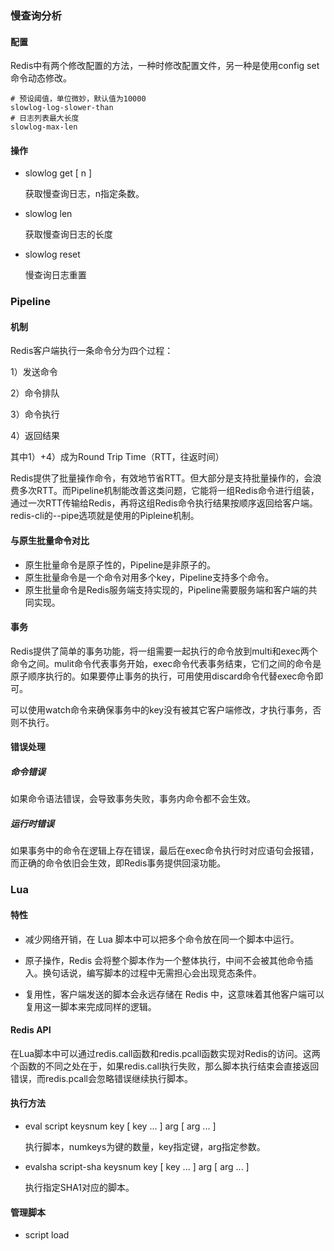 ### 慢查询分析

#### 配置

Redis中有两个修改配置的方法，一种时修改配置文件，另一种是使用config set命令动态修改。

```properties
# 预设阈值，单位微妙，默认值为10000
slowlog-log-slower-than
# 日志列表最大长度
slowlog-max-len
```

#### 操作

- slowlog get [ n ]

    获取慢查询日志，n指定条数。

- slowlog len

    获取慢查询日志的长度

- slowlog reset

    慢查询日志重置


### Pipeline

#### 机制

Redis客户端执行一条命令分为四个过程：

1）发送命令

2）命令排队

3）命令执行

4）返回结果

其中1）+4）成为Round Trip Time（RTT，往返时间）

Redis提供了批量操作命令，有效地节省RTT。但大部分是支持批量操作的，会浪费多次RTT。而Pipeline机制能改善这类问题，它能将一组Redis命令进行组装，通过一次RTT传输给Redis，再将这组Redis命令执行结果按顺序返回给客户端。redis-cli的--pipe选项就是使用的Pipleine机制。

#### 与原生批量命令对比

- 原生批量命令是原子性的，Pipeline是非原子的。
- 原生批量命令是一个命令对用多个key，Pipeline支持多个命令。
- 原生批量命令是Redis服务端支持实现的，Pipeline需要服务端和客户端的共同实现。

#### 事务

Redis提供了简单的事务功能，将一组需要一起执行的命令放到multi和exec两个命令之间。mulit命令代表事务开始，exec命令代表事务结束，它们之间的命令是原子顺序执行的。如果要停止事务的执行，可用使用discard命令代替exec命令即可。

可以使用watch命令来确保事务中的key没有被其它客户端修改，才执行事务，否则不执行。

#### 错误处理

##### 命令错误

如果命令语法错误，会导致事务失败，事务内命令都不会生效。

##### 运行时错误

如果事务中的命令在逻辑上存在错误，最后在exec命令执行时对应语句会报错，而正确的命令依旧会生效，即Redis事务提供回滚功能。

### Lua

#### 特性

- 减少网络开销，在 Lua 脚本中可以把多个命令放在同一个脚本中运行。

- 原子操作，Redis 会将整个脚本作为一个整体执行，中间不会被其他命令插入。换句话说，编写脚本的过程中无需担心会出现竞态条件。

- 复用性，客户端发送的脚本会永远存储在 Redis 中，这意味着其他客户端可以复用这一脚本来完成同样的逻辑。

#### Redis API

在Lua脚本中可以通过redis.call函数和redis.pcall函数实现对Redis的访问。这两个函数的不同之处在于，如果redis.call执行失败，那么脚本执行结束会直接返回错误，而redis.pcall会忽略错误继续执行脚本。

#### 执行方法

- eval script keysnum  key [ key ... ] arg [ arg ... ]

  执行脚本，numkeys为键的数量，key指定键，arg指定参数。

- evalsha script-sha keysnum  key [ key ... ] arg [ arg ... ]

    执行指定SHA1对应的脚本。

#### 管理脚本

- script load <script>

    script load命令可以将脚本内容加载到Redis内存中，并获取对应的SHA1。

- script exists sha1 [ sha1 ... ]

    获取指定的sha1已加载到Redis的个数。

- script flush

    清除Redis内存已经加载的所有Lua脚本。

- script kill 

    此命令用于杀掉正在执行的Lua脚本。如果脚本执行过写操作，那么script kill会报错，此时要么等待脚本执行完成，要么使用shutdown save停掉Redis实例。

### 发布订阅

Redis提供了基于“发布/订阅”模式的消息机制，此种模式下，消息发布者和订阅者不进行直接通信，发布者客户端向指定的频道（channel）发布消息，订阅该频道的每个客户端都可以收到该消息。相对专业的消息队列系统功能较弱，不具备堆积和回溯的能力。

#### 命令

Redis主要提供了发布消息、订阅频道、取消订阅以及按照模式订阅和取消定于等命令。

- publish channel message
- subscribe channel [ channel ... ]
- unsubscribe [ channel [ channel ... ] ]
- psubscribe pattern [ pattern ... ]
- punsubscribe [ pattern [ pattern ... ] ]

查看活跃的频道

pubsub channels [ pattern ]

查看频道订阅数

pubsub numsub [ channel ... ]

查看模式订阅数

pubsub numpat

### 持久化

Redis支持RDB和AOF两种持久化机制，持久化功能能有效避免因进程推出造成的数据丢失问题，当下次重启时利用之前持久化的文件即可实现数据恢复。

#### RDB

RDB持久化时把当前进程数据生成快照保存到硬盘的过程，出发RDB持久化过程分为手动触发和自动触发。

##### 触发机制

手动触发分别对应save和bgsave命令：

- save命令：阻塞当前Redis服务器，直到RDB过程完成为止，对于内存比较大的实例会造成长时间阻塞，线上环境不建议使用。
- bgsave命令：Redis进程执行fork操作创建子进程，RDB持久化由子进程负责，完成后自动结束。阻塞只发生在fork阶段，一般时间较短。显然bgsave命令时针对save阻塞问题做的优化。因此Redis内部所有设计RDB的操作都采用bgsave的方式，而save命令已经废弃。

自动触发机制，例如以下场景：

1. 使用save相关配置，如“save m n”。表示m秒内数据集存在n次修改，自动触发bgsave。
2. 如果从节点执行全量复制，主节点自动执行bgsave生成RDB文件发送给从节点。
3. 指定debug reload命令重新加载Redis时，也会自动触发save操作。
4. 默认情况下执行shutdown命令时，如果没有开启AOF持久化功能则自动执行bgsave。

##### 优点

- RDB是个紧凑压缩的二进制文件，代表Redis某个时间点上的数据快照。非常适用于备份，全量复制等场景。
- Redis加载RDB恢复数据远远快于AOF的方式。

##### 缺点

- RDB方式数据没办法做到实时持久化/秒级持久化。因为bgsave每次运行都要执行fork操作创建子进程，所欲重量级操作，频繁执行成本过高。
- RDB文件使用特定二进制格式保存，Redis版本演进过程中有多个格式的RDB版本，存在老版本Redis服务无法兼容新版本RDB格式的问题。

#### AOF

AOF持久化以独立日志的方式记录每次写命令，重启时再次执行AOF文件中的命令达到恢复数据的目的。AOF的主要作用时解决了数据持久化的实时性，目前已经是Redis持久化的主流方式。

##### 流程

1）所有写入命令会追加到aof_buf（缓冲区）中。

2）AOF缓冲区根据对应的策略向硬盘做同步操作。

3）随着AOF文件越来越大，需要定期对AOF文件进行重写，达到压缩的目的。

4）当Redis服务器重启时，可以加载AOF文件进行重写。

##### 同步策略

- always

    命令写入aof_buf后调用系统fsync操作同步到AOF文件，fsync完成后线程返回。

- everysec

    命令写入aof_buf后调用系统write操作，write完成后线程返回。fsync同步文件操作由专门线程每秒调用一次。这个是建议的同步策略，也是默认配置。

- no

    命令写入aof_buf后调用系统write操作，不对AOF文件做fsync同步，同步硬盘操作由操作系统负责，通常同步周期最长30秒。

##### 重写机制

随着命令不断写入AOF，文件会越来越大，为了解决这个问题，Redis引入重写机制压缩文件。AOF文件重写是把Redis进程内的数据转化为写命令同步到新AOF文件的过程。AOF重写降低了文件的占用空间，除此之外，另一个目的是：更小的AOF文件可以更快地被Redis加载。

重写后的文件压缩原因：

1）进程内已经超时的数据不在写入文件。

2）旧的AOF文件含有无效命令，如 del key、hdel key2、srem key3等。重写过程使用进程内数据直接生成，这样新的AOF文件只保留最终数据的写入命令。

3）多条命令可以合并为一个。

AOF重写过程可以手动触发和自动触发：

手动触发：直接调用bgrewriteaof命令。

自动触发：auto-aof-rewrite-min-size和auto-aof-rewrite-percentage参数确定自动触发时机。

自动触发时间=aof_current_size > auto-aof-rewrite-min-size && (aof_current_size - aof_base_size) / aof_base_size >= auto-aof-rewrite-percentage

其中aof_current_size和aof_base_size可以在info Persistence统计信息中查看。

#### 重启加载

AOF和RDB文件都可以用于服务器重启时的数据恢复。

流程说明：

1）AOF持久化开启且存在AOF文件时，优先加载AOF文件。

2）AOF关闭或AOF文件不存在时，加载RDB文件。

3）加载AOF/RDB文件成功后，Redis启动成功。

4）AOF/RDB文件存在错误时，Redis启动失败并打印错误信息。

AOF文件可能催在结尾不完整的情况，比如机器突然掉电导致AOF尾部文件写入不全。Redis为我们地宫了aof-load-truncated配置来兼容这种情况，默认开启。加载AOF文件时，当遇到此问题时会忽略并继续启动，同时打印警告日志。

机器突然掉电，可以在启动Redis前使用redis-check-aof命令检查AOF文件是否正确。如果AOF文件损坏，先进行备份，然后使用redis-check-aof --fix命令修复，修复后使用diff -u对比数据的差异，找出丢失的数据，有些可以人工修改补全。
